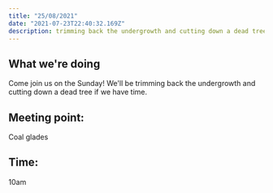 ```yaml
---
title: "25/08/2021"
date: "2021-07-23T22:40:32.169Z"
description: trimming back the undergrowth and cutting down a dead tree if we have time
---
```

## What we're doing

Come join us on the Sunday!  We'll be trimming back the undergrowth and cutting down a dead tree if we have time.

## Meeting point:
Coal glades

## Time:
10am